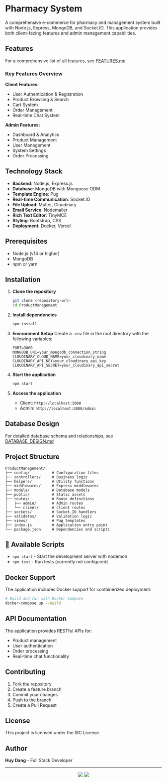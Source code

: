 # Pharmacy System

A comprehensive e-commerce for pharmacy and management system built with Node.js, Express, MongoDB, and Socket.IO. This application provides both client-facing features and admin management capabilities.

## Features

For a comprehensive list of all features, see [FEATURES.md](./FEATURES.md)

### Key Features Overview

**Client Features:**
- User Authentication & Registration
- Product Browsing & Search
- Cart System
- Order Management
- Real-time Chat System

**Admin Features:**
- Dashboard & Analytics
- Product Management
- User Management
- System Settings
- Order Processing

## Technology Stack

- **Backend**: Node.js, Express.js
- **Database**: MongoDB with Mongoose ODM
- **Template Engine**: Pug
- **Real-time Communication**: Socket.IO
- **File Upload**: Multer, Cloudinary
- **Email Service**: Nodemailer
- **Rich Text Editor**: TinyMCE
- **Styling**: Bootstrap, CSS
- **Deployment**: Docker, Vercel

## Prerequisites

- Node.js (v14 or higher)
- MongoDB
- npm or yarn

## Installation

1. **Clone the repository**
   ```bash
   git clone <repository-url>
   cd ProductManagement
   ```

2. **Install dependencies**
   ```bash
   npm install
   ```

3. **Environment Setup**
   Create a `.env` file in the root directory with the following variables:
   ```
   PORT=3000
   MONGODB_URI=your_mongodb_connection_string
   CLOUDINARY_CLOUD_NAME=your_cloudinary_name
   CLOUDINARY_API_KEY=your_cloudinary_api_key
   CLOUDINARY_API_SECRET=your_cloudinary_api_secret
   ```

4. **Start the application**
   ```bash
   npm start
   ```

5. **Access the application**
   - Client: `http://localhost:3000`
   - Admin: `http://localhost:3000/admin`

## Database Design

For detailed database schema and relationships, see [DATABASE_DESIGN.md](./DATABASE_DESIGN.md)

## Project Structure

```
ProductManagement/
├── config/          # Configuration files
├── controllers/     # Business logic
├── helpers/         # Utility functions
├── middlewares/     # Express middlewares
├── models/          # Database models
├── public/          # Static assets
├── routes/          # Route definitions
│   ├── admin/       # Admin routes
│   └── client/      # Client routes
├── sockets/         # Socket.IO handlers
├── validates/       # Validation logic
├── views/           # Pug templates
├── index.js         # Application entry point
└── package.json     # Dependencies and scripts
```

## 🔧 Available Scripts

- `npm start` - Start the development server with nodemon
- `npm test` - Run tests (currently not configured)

## Docker Support

The application includes Docker support for containerized deployment:

```bash
# Build and run with Docker Compose
docker-compose up --build
```

## API Documentation

The application provides RESTful APIs for:
- Product management
- User authentication
- Order processing
- Real-time chat functionality

## Contributing

1. Fork the repository
2. Create a feature branch
3. Commit your changes
4. Push to the branch
5. Create a Pull Request

## License

This project is licensed under the ISC License.

## Author

**Huy Dang** - Full Stack Developer

---

<div align="center">
    <img src="https://skillicons.dev/icons?i=bootstrap,html,css,vscode,github,postman,git,vercel" />
    <img src="https://skillicons.dev/icons?i=nodejs,javascript,express,mongodb,pug,docker" /><br>
</div>
